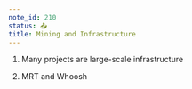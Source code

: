 ```yaml
---
note_id: 210
status: 📤
title: Mining and Infrastructure
---
```


1. Many projects are large-scale infrastructure

2. MRT and Whoosh
